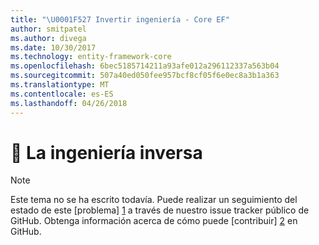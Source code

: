 ```yaml
---
title: "\U0001F527 Invertir ingeniería - Core EF"
author: smitpatel
ms.author: divega
ms.date: 10/30/2017
ms.technology: entity-framework-core
ms.openlocfilehash: 6bec5185714211a93afe012a296112337a563b04
ms.sourcegitcommit: 507a40ed050fee957bcf8cf05f6e0ec8a3b1a363
ms.translationtype: MT
ms.contentlocale: es-ES
ms.lasthandoff: 04/26/2018
---
```

# <a name="-reverse-engineering"></a>🔧 La ingeniería inversa

> [!NOTE]
> Este tema no se ha escrito todavía. Puede realizar un seguimiento del estado de este [problema] [ 1] a través de nuestro issue tracker público de GitHub. Obtenga información acerca de cómo puede [contribuir] [ 2] en GitHub.


  [1]: https://github.com/aspnet/EntityFramework.Docs/issues/508
  [2]: https://github.com/aspnet/EntityFramework.Docs/blob/master/CONTRIBUTING.md
